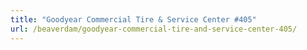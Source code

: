 ```yaml
---
title: "Goodyear Commercial Tire & Service Center #405"
url: /beaverdam/goodyear-commercial-tire-and-service-center-405/
---
```

